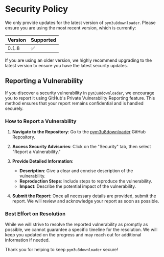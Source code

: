 # Security Policy

We only provide updates for the latest version of `pym3u8downloader`. Please ensure you are using the most recent
version, which is currently:

| Version | Supported          |
|---------|--------------------|
| 0.1.8   | :white_check_mark: |

If you are using an older version, we highly recommend upgrading to the latest version to ensure you have the latest
security updates.

## Reporting a Vulnerability

If you discover a security vulnerability in `pym3u8downloader`, we encourage you to report it using GitHub's Private
Vulnerability Reporting feature. This method ensures that your report remains confidential and is handled securely.

### How to Report a Vulnerability

1. **Navigate to the Repository**: Go to the [pym3u8downloader](https://github.com/coldsofttech/pym3u8downloader) GitHub
   Repository.

2. **Access Security Advisories**: Click on the "Security" tab, then select "Report a Vulnerability."

3. **Provide Detailed Information**:
    - **Description**: Give a clear and concise description of the vulnerability.
    - **Reproduction Steps**: Include steps to reproduce the vulnerability.
    - **Impact**: Describe the potential impact of the vulnerability.

4. **Submit the Report**: Once all necessary details are provided, submit the report. We will review and acknowledge
   your report as soon as possible.

### Best Effort on Resolution

While we will strive to resolve the reported vulnerability as promptly as possible, we cannot guarantee a specific
timeline for the resolution. We will keep you updated on the progress and may reach out for additional information if
needed.

Thank you for helping to keep `pym3u8downloader` secure!
